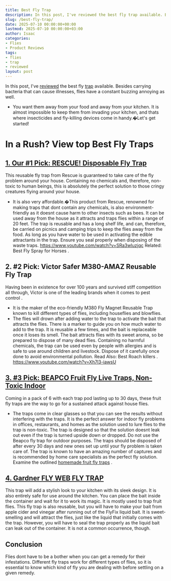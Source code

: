 ```yaml
---
title: Best Fly Trap
description: In this post, I've reviewed the best fly trap available. Besides carrying bacteria that can cause illnesses, flies have a constant buzzing annoying as well. -...
slug: /best-fly-trap/
date: 2025-07-10 00:00:00+00:00
lastmod: 2025-07-10 00:00:00+03:00
author: Isaac
categories:
- Flies
- Product Reviews
tags:
- flies
- trap
- reviewed
layout: post
---
```

In this post, I've [reviewed](https://pestpolicy.com/best-gopher-traps/) the best fly [trap](https://pestpolicy.com/best-silverfish-traps/) available. Besides carrying bacteria that can cause illnesses, flies have a constant buzzing annoying as well.
- You want them away from your food and away from your kitchen.
It is almost impossible to keep them from invading your kitchen, and thats where insecticides and fly-killing devices come in handy.�Let's get started!
# **In a Rush? View top Best Fly Traps**

## [1. Our #1 Pick: RESCUE! Disposable Fly Trap](https://www.amazon.com/dp/B07DD28F84/?tag=p-policy-20)

This reusable fly trap from Rescue is guaranteed to take care of the fly problem around your house.
Containing no chemicals and, therefore, non-toxic to human beings, this is absolutely the perfect solution to those cringy creatures flying around your house.
- It is also very affordable.�This product from Rescue, renowned for making traps that dont contain any chemicals, is also environment-friendly as it doesnt cause harm to other insects such as bees.
It can be used away from the house as it attracts and traps flies within a range of 20 feet.
The trap is reusable and has a long shelf life, and can, therefore, be carried on picnics and camping trips to keep the flies away from the food.
As long as you have water to be used in activating the edible attractants in the trap. Ensure you seal properly when disposing of the waste traps.
https://www.youtube.com/watch?v=SRa3wluzjqc
Related:
Best Fly Spray for Horses
.
## **2. #2 Pick: Victor Safer M380-AMAZ Reusable Fly Trap**

Having been in existence for over 100 years and survived stiff competition all through, Victor is one of the leading brands when it
comes to pest control
.
- It is the maker of the eco-friendly M380 Fly Magnet Reusable Trap known to kill different types of flies, including houseflies and blowflies.
- The flies will drown after adding water to the trap to activate the bait that attracts the flies. There is a marker to guide you on how much water to add to the trap.
It is reusable a few times, and the bait is replaceable once it loses its smell. The bait attracts flies with its sweet aroma, so be prepared to dispose of many dead flies.
Containing no harmful chemicals, the trap can be used even by people with allergies and is safe to use around children and livestock. Dispose of it carefully once done to avoid environmental pollution.
Read Also:
Best Roach killers
.
https://www.youtube.com/watch?v=Xh7l3-iawsU
## [3. #3 Pick: BEAPCO Fruit Fly Live Traps, Non-Toxic Indoor](https://www.amazon.com/dp/B00CRYOPMQ/?tag=p-policy-20)

Coming in a pack of 6 with each trap pod lasting up to 30 days, these fruit fly traps are the way to go for a sustained attack against house flies.
- The traps come in clear glasses so that you can see the results without interfering with the traps.
It is the perfect answer for indoor fly problems in offices, restaurants, and homes as the solution used to lure flies to the trap is non-toxic.
The trap is designed so that the solution doesnt leak out even if the trap is turned upside down or dropped. Do not use the Beapco fly
trap for outdoor
purposes.
The traps should be disposed of after every 30 days and new ones set up until your fly problem is taken care of.
The trap is known to have an amazing number of captures and is recommended by home care specialists as the perfect fly solution. Examine the outlined
[homemade fruit fly traps](https://pestpolicy.com/homemade-fruit-fly-trap/)
.
## [4. Gardner FLY WEB FLY TRAP](https://www.amazon.com/dp/B0006OIZN4/?tag=p-policy-20)

This trap will add a stylish look to your kitchen with its sleek design. It is also entirely safe for use around the kitchen.
You can place the bait inside the container and wait for it to work its magic.
It is mostly used to trap fruit flies. This fly trap is also reusable, but you will have to make your bait from
apple cider and vinegar
after running out of the FlyFix liquid bait.
It is sweet-smelling and will attract the flies, just like the liquid that initially comes with the trap.
However, you will have to seal the trap properly as the liquid bait can leak out of the container. It is not a common occurrence, though.
## Conclusion
Flies dont have to be a bother when you can get a remedy for their infestations.
Different fly traps work for different types of flies, so it is essential to know which kind of fly you are dealing with before settling on a given remedy.